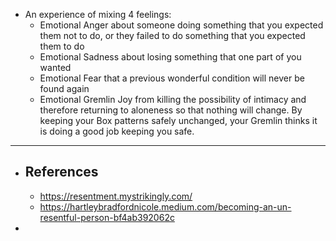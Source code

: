 - An experience of mixing 4 feelings:
	- Emotional Anger about someone doing something that you expected them not to do, or they failed to do something that you expected them to do
	- Emotional Sadness about losing something that one part of you wanted
	- Emotional Fear that a previous wonderful condition will never be found again
	- Emotional Gremlin Joy from killing the possibility of intimacy and therefore returning to aloneness so that nothing will change. By keeping your Box patterns safely unchanged, your Gremlin thinks it is doing a good job keeping you safe.
- ---
- ## References
	- https://resentment.mystrikingly.com/
	- https://hartleybradfordnicole.medium.com/becoming-an-un-resentful-person-bf4ab392062c
-